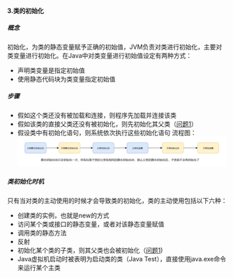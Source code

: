 #### 3.类的初始化
##### 概念
初始化，为类的静态变量赋予正确的初始值，JVM负责对类进行初始化，主要对类变量进行初始化。在Java中对类变量进行初始值设定有两种方式：
- 声明类变量是指定初始值
- 使用静态代码块为类变量指定初始值
##### 步骤
- 假如这个类还没有被加载和连接，则程序先加载并连接该类
- 假如该类的直接父类还没有被初始化，则先初始化其父类（[问题1](../../基础/多态.md#问题1)）
- 假设类中有初始化语句，则系统依次执行这些初始化语句
流程图：
![](../../img/Pasted%20image%2020240121005621.png)
##### 类初始化时机
只有当对类的主动使用的时候才会导致类的初始化，类的主动使用包括以下六种：
- 创建类的实例，也就是new的方式
- 访问某个类或接口的静态变量，或者对该静态变量赋值
- 调用类的静态方法
- 反射
- 初始化某个类的子类，则其父类也会被初始化（[问题1](../基础/多态.md#问题1))
- Java虚拟机启动时被表明为启动类的类（Java Test），直接使用java.exe命令来运行某个主类